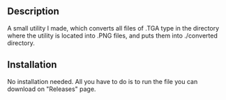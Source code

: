 ## Description
A small utility I made, which converts all files of .TGA type in the directory where the utility is located into .PNG files,
and puts them into ./converted directory.

## Installation
No installation needed. All you have to do is to run the file you can download on "Releases" page.